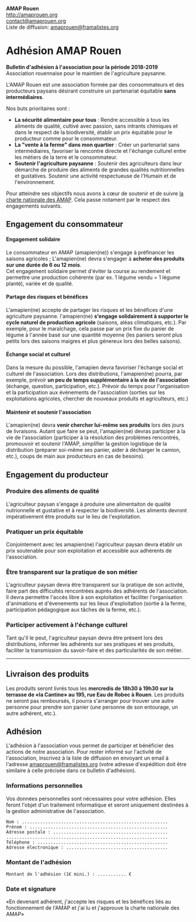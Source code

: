 **AMAP Rouen**  
http://amaprouen.org  
contact@amaprouen.org  
Liste de diffusion: amaprouen@framalistes.org

# Adhésion AMAP Rouen
**Bulletin d'adhésion à l'association pour la période 2018-2019**  
Association rouennaise pour le maintien de l'agriculture paysanne.  

L'AMAP Rouen est une association formée par des consommateurs et des producteurs paysans désirant construire un partenariat équitable **sans intermédiaires**.

Nos buts prioritaires sont : 

- **La sécurité alimentaire pour tous** : Rendre accessible à tous les aliments de qualité, cultivé avec passion, sans intrants chimiques et dans le respect de la biodiversité, établir un prix équitable pour le producteur comme pour le consommateur.
- **La "vente à la ferme" dans mon quartier** : Créer un partenariat sans intermédiaires, favoriser la rencontre directe et l'échange culturel entre les métiers de la terre et le consommateur.  
- **Soutenir l'agriculture paysanne** : Soutenir des agriculteurs dans leur démarche de produire des aliments de grandes qualités nutritionnelles et gustatives. Soutenir une activité respectueuse de l'Humain et de l'environnement.
 
Pour atteindre ses objectifs nous avons à cœur de soutenir et de suivre [la charte nationale des AMAP](http://miramap.org/IMG/pdf/charte_des_amap_mars_2014-2.pdf). Cela passe notament par le respect des engagements suivants.

## Engagement du consommateur

#### Engagement solidaire  
Le consommateur en AMAP (amapien(ne)) s'engage à préfinancer les saisons agricoles ; L'amapien(ne) devra s'engager à **acheter des produits sur une durée de 6 ou 12 mois**.  
Cet engagement solidaire permet d'éviter la course au rendement et permettre une production cohérente (par ex. 1 légume vendu = 1 légume planté), variée et de qualité. 

#### Partage des risques et bénéfices
L'amapien(ne) accepte de partager les risques et les bénéfices d'une agriculture paysanne. l'amapien(ne) **s'engage solidairement à supporter le cycle naturel de production agricole** (saisons, aléas climatiques, etc.). Par exemple, pour le maraîchage, cela passe par un prix fixe du panier de légume à l'année basé sur une quantité moyenne (les paniers seront plus petits lors des saisons maigres et plus génereux lors des belles saisons).

#### Échange social et culturel
Dans la mesure du possible, l'amapien devra favoriser l'échange social et culturel de l'association. Lors des distributions, l'amapien(ne) pourra, par exemple, prévoir **un peu de temps supplémentaire à la vie de l'association** (échange, question, participation, etc.). Prévoir du temps pour l'organisation et la participation aux événements de l'association (sorties sur les exploitations agricoles, chercher de nouveaux produits et agriculteurs, etc.)

#### Maintenir et soutenir l'association 
L'amapien(ne) devra **venir chercher lui-même ses produits** lors des jours de livraisons.
Autant que faire se peut, l'amapien(ne) devras participer à la vie de l'association (participer à la résolution des problèmes rencontrés, promouvoir et soutenir l'AMAP, simplifier la gestion logistique de la distribution (préparer soi-même ses panier, aider à décharger le camion, etc.), coups de main aux producteurs en cas de besoins).

## Engagement du producteur

### Produire des aliments de qualité
L'agriculteur paysan s'engage à produire une alimentaiton de qualité nutrionnelle et gustative et à respecter la biodiversité. Les aliments devront impérativement être produits sur le lieu de l'exploitation.

### Pratiquer un prix équitable
Conjointement avec les amapien(ne) l'agriculteur paysan devra établir un prix soutenable pour son exploitation et accessible aux adhérents de l'association.

### Être transparent sur la pratique de son métier
L'agriculteur paysan devra être transparent sur la pratique de son activité, faire part des difficultés rencontrées auprès des adhérents de l'association. Il devra permettre l'accès libre à son exploitation et faciliter l'organisation d'animations et d'évenements sur les lieux d'exploitation (sortie à la ferme, participation pédagogique aux tâches de la ferme, etc.).

### Participer activement à l'échange culturel
Tant qu'il le peut, l'agriculteur paysan devra être présent lors des distributions, informer les adhérents sur ses pratiques et ses produits, faciliter la transmission du savoir-faire et des particularités de son métier.

---

## Livraison des produits
Les produits seront livrés tous les **mercredis de 18h30 à 19h30 sur la terrasse de «la Cantine» au 195, rue Eau de Robec à Rouen**. Les produits ne seront pas remboursés, il pourra s'arranger pour trouver une autre personne pour prendre son panier (une personne de son entourage, un autre adhérent, etc.).

## Adhésion
L'adhésion à l'association vous permet de participer et bénéficier des actions de notre association. Pour rester informé sur l'activité de l'association, inscrivez à la liste de diffusion en envoyant un email à l'adresse amaprouen@framalistes.org (votre adresse d'expédition doit être similaire à celle précisée dans ce bulletin d'adhésion).

### Informations personnelles
Vos données personnelles sont nécessaires pour votre adhésion. Elles feront l'objet d'un traitement informatique et seront uniquement destinées à la gestion administrative de l'association.

    Nom : ........................................................  
    Prénom : .....................................................  
    Adresse postale : ............................................  
    ..............................................................  
    Téléphone : ..................................................  
    Adresse électronique : .......................................  

### Montant de l'adhésion
    Montant de l'adhésion (1€ mini.) : ........... €

### Date et signature
«En devenant adhérent, j'accepte les risques et les bénéfices liés au fonctionnement de l'AMAP et j'ai lu et j'approuve la charte nationale des AMAP»

